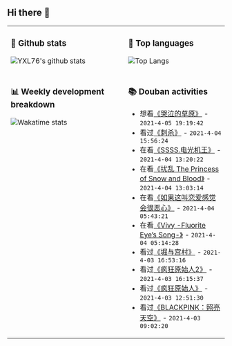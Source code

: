 ## Hi there 👋

<table>
<tr>
<td valign="top" width="54%">

### 🔭 Github stats

![YXL76's github stats](https://github-readme-stats.yxl76.vercel.app/api?username=YXL76&count_private=true&show_icons=true&include_all_commits=true&theme=tokyonight&line_height=28)

</td>

<td valign="top" width="46%">

### 🌱 Top languages

![Top Langs](https://github-readme-stats.yxl76.vercel.app/api/top-langs/?username=YXL76&layout=compact&theme=tokyonight&langs_count=10&hide=HTML,CSS,SCSS)

</td>
</tr>
<tr>
<td valign="top" width="54%">

### 📊 Weekly development breakdown

![Wakatime stats](https://github-readme-stats.yxl76.vercel.app/api/wakatime?username=YXL76&layout=compact&theme=tokyonight)


</td>
<td valign="top" width="46%">

### 📚 Douban activities

- 想看[《哭泣的草原》](http://movie.douban.com/subject/1388180/) - `2021-4-05 19:19:42`
- 看过[《刺杀》](http://movie.douban.com/subject/34907416/) - `2021-4-04 15:56:24`
- 在看[《SSSS.电光机王》](http://movie.douban.com/subject/34915462/) - `2021-4-04 13:20:22`
- 在看[《扰乱 The Princess of Snow and Blood》](http://movie.douban.com/subject/35370656/) - `2021-4-04 13:03:14`
- 在看[《如果这叫恋爱感觉会很恶心》](http://movie.douban.com/subject/34961657/) - `2021-4-04 05:43:21`
- 在看[《Vivy -Fluorite Eye’s Song-》](http://movie.douban.com/subject/35332489/) - `2021-4-04 05:14:28`
- 看过[《堀与宫村》](http://movie.douban.com/subject/35205803/) - `2021-4-03 16:53:16`
- 看过[《疯狂原始人2》](http://movie.douban.com/subject/24298954/) - `2021-4-03 16:15:37`
- 看过[《疯狂原始人》](http://movie.douban.com/subject/1907966/) - `2021-4-03 12:51:30`
- 看过[《BLACKPINK：照亮天空》](http://movie.douban.com/subject/35202366/) - `2021-4-03 09:02:20`

</td>
</tr>
</table>

<!--
**YXL76/YXL76** is a ✨ _special_ ✨ repository because its `README.md` (this file) appears on your GitHub profile.

Here are some ideas to get you started:

- 🔭 I’m currently working on ...
- 🌱 I’m currently learning ...
- 👯 I’m looking to collaborate on ...
- 🤔 I’m looking for help with ...
- 💬 Ask me about ...
- 📫 How to reach me: ...
- 😄 Pronouns: ...
- ⚡ Fun fact: ...
-->

